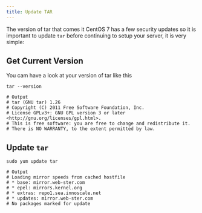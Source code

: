 ```yaml
---
title: Update TAR
---
```

<script type="text/javascript">(function(w,s){var e=document.createElement("script");e.type="text/javascript";e.async=true;e.src="https://cdn.pagesense.io/js/webally/f2527eebee974243853bcd47b32631f4.js";var x=document.getElementsByTagName("script")[0];x.parentNode.insertBefore(e,x);})(window,"script");</script>

The version of tar that comes it CentOS 7 has a few security updates so it is important to update `tar` before continuing to setup your server,
it is very simple:

## Get Current Version

You cam have a look at your version of tar like this

```shell
tar --version

# Output
# tar (GNU tar) 1.26
# Copyright (C) 2011 Free Software Foundation, Inc.
# License GPLv3+: GNU GPL version 3 or later <http://gnu.org/licenses/gpl.html>.
# This is free software: you are free to change and redistribute it.
# There is NO WARRANTY, to the extent permitted by law.
```

## Update `tar`

```shell
sudo yum update tar

# Output
# Loading mirror speeds from cached hostfile
# * base: mirror.web-ster.com
# * epel: mirrors.kernel.org
# * extras: repo1.sea.innoscale.net
# * updates: mirror.web-ster.com
# No packages marked for update
```
